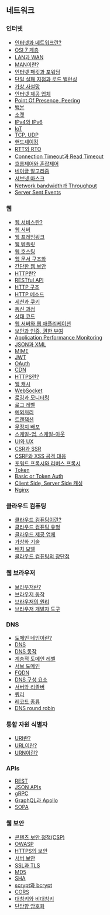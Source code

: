 ## 네트워크
### 인터넷
- [인터넷과 네트워크란?](./Internet/InternetAndNetwork.md)
- [OSI 7 계층]()
- [LAN과 WAN]()
- [MAN이란?]()
- [인터넷 패킷과 포워딩]()
- [단일 실패 지점과 로드 밸런싱]()
- [가상 사설망]()
- [인터넷 제공 업체]()
- [Point Of Presence, Peering]()
- [백본]()
- [소켓]()
- [IPv4와 IPv6]()
- [IoT]()
- [TCP, UDP]()
- [핸드셰이킹]()
- [RTT와 RTO]()
- [Connection Timeout과 Read Timeout]()
- [흐름제어와 혼잡제어]()
- [네이글 알고리즘]()
- [서브넷 마스크]()
- [Network bandwidth과 Throughput]()
- [Server Sent Events]()
### 웹
- [웹 서비스란?]()
- [웹 서버]()
- [웹 프레임워크]()
- [웹 템플릿]()
- [웹 호스팅]()
- [웹 문서 구조화]()
- [간단한 웹 보안]()
- [HTTP란?]()
- [RESTful API]()
- [HTTP 구조]()
- [HTTP 메소드]()
- [세션과 쿠키]()
- [통신 과정]()
- [상태 코드]()
- [웹 서버와 웹 애플리케이션]()
- [보안과 인증, 권한 부여]()
- [Application Performance Monitoring]()
- [JSON과 XML]()
- [MIME]()
- [JWT]()
- [OAuth]()
- [CDN]()
- [HTTPS란?]()
- [웹 캐시]()
- [WebSocket]()
- [로깅과 모니터링]()
- [로그 레벨]()
- [예외처리]()
- [트랜잭션]()
- [무정지 배포]()
- [스케일-업, 스케일-아웃]()
- [UI와 UX]()
- [CSR과 SSR]()
- [CSRF와 XSS 공격 대응]()
- [포워드 프록시와 리버스 프록시]()
- [Token]()
- [Basic or Token Auth]()
- [Client Side, Server Side 캐싱]()
- [Nginx]()
### 클라우드 컴퓨팅
- [클라우드 컴퓨팅이란?]()
- [클라우드 컴퓨팅 유형]()
- [클라우드 제공 업체]()
- [가상화 기술]()
- [배치 모델]()
- [클라우드 컴퓨팅의 장단점]()
### 웹 브라우저
- [브라우저란?]()
- [브라우저 동작]()
- [브라우저의 원리]()
- [브라우저 개발자 도구]()
### DNS
- [도메인 네임이란?]()
- [DNS]()
- [DNS 동작]()
- [계층적 도메인 레벨]()
- [서브 도메인]()
- [FQDN]()
- [DNS 구성 요소]()
- [서버와 리졸버]()
- [쿼리]()
- [레코드 종류]()
- [DNS round robin]()
### 통합 자원 식별자
- [URI란?]()
- [URL이란?]()
- [URN이란?]()
### APIs
- [REST]()
- [JSON APIs]()
- [gRPC]()
- [GraphQL과 Apollo]()
- [SOPA]()
### 웹 보안
- [콘텐츠 보안 정책(CSP)]()
- [OWASP]()
- [HTTPS의 보안]()
- [서버 보안]()
- [SSL과 TLS]()
- [MD5]()
- [SHA]()
- [scrypt와 bcrypt]()
- [CORS]()
- [대칭키와 비대칭키]()
- [단방향 암호화]()